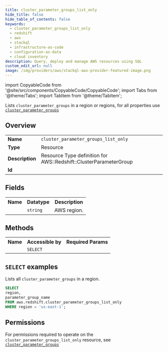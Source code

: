 ```yaml
---
title: cluster_parameter_groups_list_only
hide_title: false
hide_table_of_contents: false
keywords:
  - cluster_parameter_groups_list_only
  - redshift
  - aws
  - stackql
  - infrastructure-as-code
  - configuration-as-data
  - cloud inventory
description: Query, deploy and manage AWS resources using SQL
custom_edit_url: null
image: /img/providers/aws/stackql-aws-provider-featured-image.png
---
```


import CopyableCode from '@site/src/components/CopyableCode/CopyableCode';
import Tabs from '@theme/Tabs';
import TabItem from '@theme/TabItem';

Lists <code>cluster_parameter_groups</code> in a region or regions, for all properties use <a href="/providers/aws/serviceName/cluster_parameter_groups/"><code>cluster_parameter_groups</code></a>

## Overview
<table><tbody>
<tr><td><b>Name</b></td><td><code>cluster_parameter_groups_list_only</code></td></tr>
<tr><td><b>Type</b></td><td>Resource</td></tr>
<tr><td><b>Description</b></td><td>Resource Type definition for AWS::Redshift::ClusterParameterGroup</td></tr>
<tr><td><b>Id</b></td><td><CopyableCode code="aws.redshift.cluster_parameter_groups_list_only" /></td></tr>
</tbody></table>

## Fields
<table><tbody><tr><th>Name</th><th>Datatype</th><th>Description</th></tr><tr><td><CopyableCode code="region" /></td><td><code>string</code></td><td>AWS region.</td></tr>
</tbody></table>

## Methods

<table><tbody>
  <tr>
    <th>Name</th>
    <th>Accessible by</th>
    <th>Required Params</th>
  </tr>
  <tr>
    <td><CopyableCode code="list_resources" /></td>
    <td><code>SELECT</code></td>
    <td><CopyableCode code="region" /></td>
  </tr>
</tbody></table>

## `SELECT` examples
Lists all <code>cluster_parameter_groups</code> in a region.
```sql
SELECT
region,
parameter_group_name
FROM aws.redshift.cluster_parameter_groups_list_only
WHERE region = 'us-east-1';
```


## Permissions

For permissions required to operate on the <code>cluster_parameter_groups_list_only</code> resource, see <a href="/providers/aws/redshift/cluster_parameter_groups/#permissions"><code>cluster_parameter_groups</code></a>

